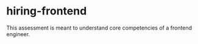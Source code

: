 # hiring-frontend
This assessment is meant to understand core competencies of a frontend engineer. 
